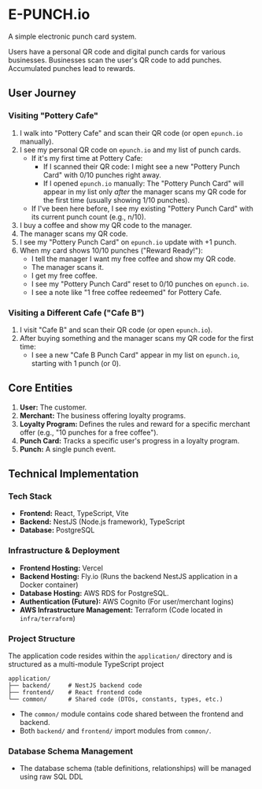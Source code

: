 # E-PUNCH.io

A simple electronic punch card system.

Users have a personal QR code and digital punch cards for various businesses. Businesses scan the user's QR code to add punches. Accumulated punches lead to rewards.

## User Journey

### Visiting "Pottery Cafe"

1.  I walk into "Pottery Cafe" and scan their QR code (or open `epunch.io` manually).
2.  I see my personal QR code on `epunch.io` and my list of punch cards.
    *   If it's my first time at Pottery Cafe:
        *   If I scanned their QR code: I might see a new "Pottery Punch Card" with 0/10 punches right away.
        *   If I opened `epunch.io` manually: The "Pottery Punch Card" will appear in my list only *after* the manager scans my QR code for the first time (usually showing 1/10 punches).
    *   If I've been here before, I see my existing "Pottery Punch Card" with its current punch count (e.g., n/10).
3.  I buy a coffee and show my QR code to the manager.
4.  The manager scans my QR code.
5.  I see my "Pottery Punch Card" on `epunch.io` update with +1 punch.
6.  When my card shows 10/10 punches ("Reward Ready!"):
    *   I tell the manager I want my free coffee and show my QR code.
    *   The manager scans it.
    *   I get my free coffee.
    *   I see my "Pottery Punch Card" reset to 0/10 punches on `epunch.io`.
    *   I see a note like "1 free coffee redeemed" for Pottery Cafe.

### Visiting a Different Cafe ("Cafe B")

1.  I visit "Cafe B" and scan their QR code (or open `epunch.io`).
2.  After buying something and the manager scans my QR code for the first time:
    *   I see a new "Cafe B Punch Card" appear in my list on `epunch.io`, starting with 1 punch (or 0).

## Core Entities

1.  **User:** The customer.
2.  **Merchant:** The business offering loyalty programs.
3.  **Loyalty Program:** Defines the rules and reward for a specific merchant offer (e.g., "10 punches for a free coffee").
4.  **Punch Card:** Tracks a specific user's progress in a loyalty program.
5.  **Punch:** A single punch event.

## Technical Implementation

### Tech Stack
*   **Frontend:** React, TypeScript, Vite
*   **Backend:** NestJS (Node.js framework), TypeScript
*   **Database:** PostgreSQL

### Infrastructure & Deployment
*   **Frontend Hosting:** Vercel
*   **Backend Hosting:** Fly.io (Runs the backend NestJS application in a Docker container)
*   **Database Hosting:** AWS RDS for PostgreSQL.
*   **Authentication (Future):** AWS Cognito (For user/merchant logins)
*   **AWS Infrastructure Management:** Terraform (Code located in `infra/terraform`)

### Project Structure

The application code resides within the `application/` directory and is structured as a multi-module TypeScript project

```
application/
├── backend/     # NestJS backend code
├── frontend/    # React frontend code
└── common/      # Shared code (DTOs, constants, types, etc.)
```

*   The `common/` module contains code shared between the frontend and backend.
*   Both `backend/` and `frontend/` import modules from `common/`.

### Database Schema Management
*   The database schema (table definitions, relationships) will be managed using raw SQL DDL